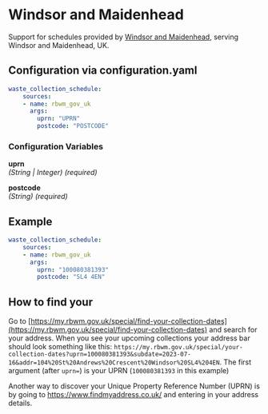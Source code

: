 # Windsor and Maidenhead

Support for schedules provided by [Windsor and Maidenhead](https://my.rbwm.gov.uk/), serving Windsor and Maidenhead, UK.

## Configuration via configuration.yaml

```yaml
waste_collection_schedule:
    sources:
    - name: rbwm_gov_uk
      args:
        uprn: "UPRN"
        postcode: "POSTCODE"
```

### Configuration Variables

**uprn**  
*(String | Integer) (required)*

**postcode**  
*(String) (required)*

## Example

```yaml
waste_collection_schedule:
    sources:
    - name: rbwm_gov_uk
      args:
        uprn: "100080381393"
        postcode: "SL4 4EN"
```

## How to find your

Go to [https://my.rbwm.gov.uk/special/find-your-collection-dates](https://my.rbwm.gov.uk/special/find-your-collection-dates) and search for your address. When you see your upcoming collections your address bar should look something like this: `https://my.rbwm.gov.uk/special/your-collection-dates?uprn=100080381393&subdate=2023-07-16&addr=104%20St%20Andrews%20Crescent%20Windsor%20SL4%204EN`. The first argument (after `uprn=`) is your UPRN (`100080381393` in this example)

Another way to discover your Unique Property Reference Number (UPRN) is by going to <https://www.findmyaddress.co.uk/> and entering in your address details.
